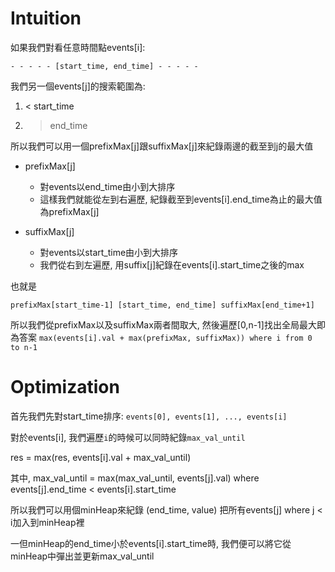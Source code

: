 # Intuition

如果我們對看任意時間點events[i]:

```
- - - - - [start_time, end_time] - - - - - 
```

我們另一個events[j]的搜索範圍為:
1. < start_time
2. > end_time

所以我們可以用一個prefixMax[j]跟suffixMax[j]來紀錄兩邊的截至到j的最大值

- prefixMax[j]
  - 對events以end_time由小到大排序
  - 這樣我們就能從左到右遍歷, 紀錄截至到events[i].end_time為止的最大值為prefixMax[j]

- suffixMax[j]
  - 對events以start_time由小到大排序
  - 我們從右到左遍歷, 用suffix[j]紀錄在events[i].start_time之後的max

也就是
```
prefixMax[start_time-1] [start_time, end_time] suffixMax[end_time+1]
```

所以我們從prefixMax以及suffixMax兩者間取大, 然後遍歷[0,n-1]找出全局最大即為答案
`max(events[i].val + max(prefixMax, suffixMax)) where i from 0 to n-1`

# Optimization

首先我們先對start_time排序:
`events[0], events[1], ..., events[i]`

對於events[i], 我們遍歷`i`的時候可以同時紀錄`max_val_until`

res = max(res, events[i].val + max_val_until)

其中,
max_val_until = max(max_val_until, events[j].val) where events[j].end_time < events[i].start_time

所以我們可以用個minHeap來紀錄 (end_time, value)
把所有events[j] where j < i加入到minHeap裡

一但minHeap的end_time小於events[i].start_time時, 我們便可以將它從minHeap中彈出並更新max_val_until